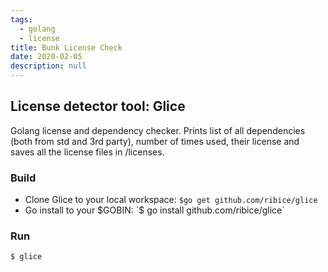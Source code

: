 ```yaml
---
tags:
  - golang
  - license
title: Bunk License Check
date: 2020-02-05
description: null
---
```


## License detector tool: Glice

Golang license and dependency checker. Prints list of all dependencies (both from std and 3rd party), number of times used, their license and saves all the license files in /licenses.

### Build

* Clone Glice to your local workspace: `$go get github.com/ribice/glice`
* Go install to your $GOBIN: `$ go install github.com/ribice/glice`

### Run

`$ glice`
